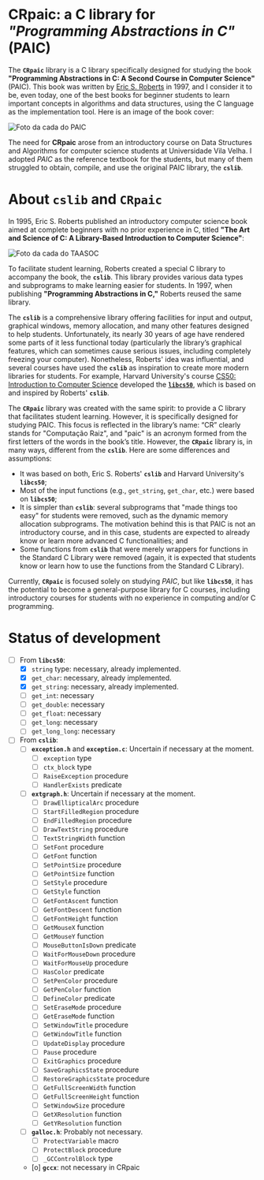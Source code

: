 # CRpaic: a C library for *"Programming Abstractions in C"* (PAIC)

The **`CRpaic`** library is a C library specifically designed for studying the
book **"Programming Abstractions in C: A Second Course in Computer Science"**
(PAIC). This book was written by [Eric S.
Roberts](https://cs.stanford.edu/people/eroberts) in 1997, and I consider it to
be, even today, one of the best books for beginner students to learn important
concepts in algorithms and data structures, using the C language as the
implementation tool. Here is an image of the book cover:

![Foto da cada do
PAIC](https://raw.githubusercontent.com/computacaoraiz/CRpaic/master/imgs/paic.jpg)

The need for **CRpaic** arose from an introductory course on Data Structures and
Algorithms for computer science students at Universidade Vila Velha. I adopted
*PAIC* as the reference textbook for the students, but many of them struggled to
obtain, compile, and use the original PAIC library, the **`cslib`**.


# About `cslib` and `CRpaic`

In 1995, Eric S. Roberts published an introductory computer science book aimed
at complete beginners with no prior experience in C, titled **"The Art and
Science of C: A Library-Based Introduction to Computer Science"**:

![Foto da cada do
TAASOC](https://raw.githubusercontent.com/computacaoraiz/CRpaic/master/imgs/taasoc.jpg)

To facilitate student learning, Roberts created a special C library to accompany
the book, the **`cslib`**. This library provides various data types and
subprograms to make learning easier for students. In 1997, when publishing
**"Programming Abstractions in C,"** Roberts reused the same library.

The **`cslib`** is a comprehensive library offering facilities for input and
output, graphical windows, memory allocation, and many other features designed
to help students. Unfortunately, its nearly 30 years of age have rendered some
parts of it less functional today (particularly the library’s graphical
features, which can sometimes cause serious issues, including completely
freezing your computer). Nonetheless, Roberts' idea was influential, and several
courses have used the **`cslib`** as inspiration to create more modern libraries
for students. For example, Harvard University's course [CS50: Introduction to
Computer Science](https://cs50.harvard.edu/x/) developed the
[**`libcs50`**](https://github.com/cs50/libcs50), which is based on and inspired
by Roberts' **`cslib`**.

The **`CRpaic`** library was created with the same spirit: to provide a C
library that facilitates student learning. However, it is specifically designed
for studying PAIC. This focus is reflected in the library’s name: “CR” clearly
stands for "Computação Raiz", and "paic" is an acronym formed from the first
letters of the words in the book’s title. However, the **`CRpaic`** library is,
in many ways, different from the **`cslib`**. Here are some differences and
assumptions:

* It was based on both, Eric S. Roberts' **`cslib`** and Harvard University's
  **`libcs50`**;
* Most of the input functions (e.g., `get_string`, `get_char`, etc.) were based
  on **`libcs50`**;
* It is simpler than **`cslib`**: several subprograms that "made things too
  easy" for students were removed, such as the dynamic memory allocation
  subprograms. The motivation behind this is that PAIC is not an introductory
  course, and in this case, students are expected to already know or learn more
  advanced C functionalities; and
* Some functions from **`cslib`** that were merely wrappers for functions in the
  Standard C Library were removed (again, it is expected that students know or
  learn how to use the functions from the Standard C Library).

Currently, **`CRpaic`** is focused solely on studying *PAIC*, but like
**`libcs50`**, it has the potential to become a general-purpose library for C
courses, including introductory courses for students with no experience in
computing and/or C programming.


# Status of development

- [ ] From **`libcs50`**:
  - [x] `string` type: necessary, already implemented.
  - [x] `get_char`: necessary, already implemented.
  - [x] `get_string`: necessary, already implemented.
  - [ ] `get_int`: necessary
  - [ ] `get_double`: necessary
  - [ ] `get_float`: necessary
  - [ ] `get_long`: necessary
  - [ ] `get_long_long`: necessary
- [ ] From **`cslib`**:
  - [ ] **`exception.h`** and **`exception.c`**: Uncertain if necessary at the
        moment.
    - [ ] `exception` type
    - [ ] `ctx_block` type
    - [ ] `RaiseException` procedure
    - [ ] `HandlerExists` predicate
  - [ ] **`extgraph.h`**: Uncertain if necessary at the moment.
    - [ ] `DrawEllipticalArc` procedure
    - [ ] `StartFilledRegion` procedure
    - [ ] `EndFilledRegion` procedure
    - [ ] `DrawTextString` procedure
    - [ ] `TextStringWidth` function
    - [ ] `SetFont` procedure
    - [ ] `GetFont` function
    - [ ] `SetPointSize` procedure
    - [ ] `GetPointSize` function
    - [ ] `SetStyle` procedure
    - [ ] `GetStyle` function
    - [ ] `GetFontAscent` function
    - [ ] `GetFontDescent` function
    - [ ] `GetFontHeight` function
    - [ ] `GetMouseX` function
    - [ ] `GetMouseY` function
    - [ ] `MouseButtonIsDown` predicate
    - [ ] `WaitForMouseDown` procedure
    - [ ] `WaitForMouseUp` procedure
    - [ ] `HasColor` predicate
    - [ ] `SetPenColor` procedure
    - [ ] `GetPenColor` function
    - [ ] `DefineColor` predicate
    - [ ] `SetEraseMode` procedure
    - [ ] `GetEraseMode` function
    - [ ] `SetWindowTitle` procedure
    - [ ] `GetWindowTitle` function
    - [ ] `UpdateDisplay` procedure
    - [ ] `Pause` procedure
    - [ ] `ExitGraphics` procedure
    - [ ] `SaveGraphicsState` procedure
    - [ ] `RestoreGraphicsState` procedure
    - [ ] `GetFullScreenWidth` function
    - [ ] `GetFullScreenHeight` function
    - [ ] `SetWindowSize` procedure
    - [ ] `GetXResolution` function
    - [ ] `GetYResolution` function
  - [ ] **`galloc.h`**: Probably not necessary.
    - [ ] `ProtectVariable` macro
    - [ ] `ProtectBlock` procedure
    - [ ] `_GCControlBlock` type
  - [o] **`gccx`**: not necessary in CRpaic
